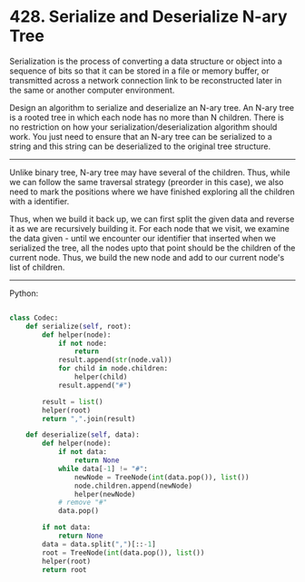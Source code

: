 # 428. Serialize and Deserialize N-ary Tree

Serialization is the process of converting a data structure or object into
a sequence of bits so that it can be stored in a file or memory buffer, or
transmitted across a network connection link to be reconstructed later in the
same or another computer environment.

Design an algorithm to serialize and deserialize an N-ary tree. An N-ary tree
is a rooted tree in which each node has no more than N children. There is no
restriction on how your serialization/deserialization algorithm should work.
You just need to ensure that an N-ary tree can be serialized to a string and
this string can be deserialized to the original tree structure.

---

Unlike binary tree, N-ary tree may have several of the children. Thus, while we
can follow the same traversal strategy (preorder in this case), we also need to
mark the positions where we have finished exploring all the children with
a identifier.

Thus, when we build it back up, we can first split the given data and reverse
it as we are recursively building it. For each node that we visit, we examine
the data given - until we encounter our identifier that inserted when we
serialized the tree, all the nodes upto that point should be the children of
the current node. Thus, we build the new node and add to our current node's
list of children.

---

Python:

```python

class Codec:
    def serialize(self, root):
        def helper(node):
            if not node:
                return
            result.append(str(node.val))
            for child in node.children:
                helper(child)
            result.append("#")

        result = list()
        helper(root)
        return ",".join(result)

    def deserialize(self, data):
        def helper(node):
            if not data:
                return None
            while data[-1] != "#":
                newNode = TreeNode(int(data.pop()), list())
                node.children.append(newNode)
                helper(newNode)
            # remove "#"
            data.pop()

        if not data:
            return None
        data = data.split(",")[::-1]
        root = TreeNode(int(data.pop()), list())
        helper(root)
        return root
```

